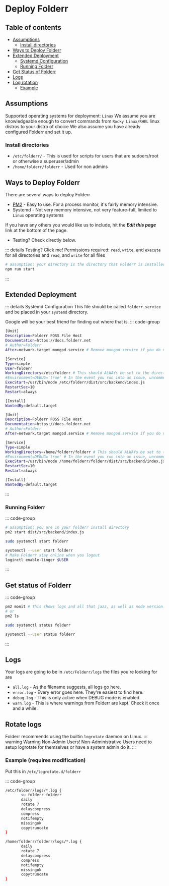 # Deploy Folderr <Badge type="warning" text="beta" />

## Table of contents

<!---- [[toc]] ---->

- [Assumptions](#assumptions)
	- [Install directories](#install-directories)
- [Ways to Deploy Folderr](#ways-to-deploy-folderr)
- [Extended Deployment](#extended-deployment)
	- [Systemd Configuration](#systemd-configuration)
	- [Running Folderr](#running-folderr)
- [Get Status of Folderr](#get-status-of-folderr)
- [Logs](#logs)
- [Log rotation](#rotate-logs)
	- [Example](#example-requires-modification)

## Assumptions

Supported operating systems for deployment: `Linux`
We assume you are knowledgeable enough to convert commands from `Rocky Linux/RHEL` linux distros to your distro of choice
We also assume you have already configured Folderr and set it up.
### Install directories
- `/etc/folderr/` - This is used for scripts for users that are sudoers/root or otherwise a superuser/admin
- `/home/folderr/folderr` - Used for non admins

## Ways to Deploy Folderr

There are several ways to deploy Folderr
- [PM2](https://npmjs.com/package/pm2) - Easy to use. For a process monitor, it's fairly memory intensive.
- Systemd - Not very memory intensive, not very feature-full, limited to `Linux` operating systems

If you have any others you would like us to include, hit the ***Edit this page*** link at the bottom of the page.

- Testing? Check directly below.

::: details Testing? Click me!
Permissions required: `read`, `write`, and `execute` for all directories and `read`, and `write` for all files

```sh
# assumption: your directory is the directory that Folderr is installed in
npm run start
```
:::

## Extended Deployment

::: details Systemd Configuration
This file should be called `folderr.service` and be placed in your `systemd` directory.

Google will be your best friend for finding out where that is.
::: code-group
```sh [Systemd, RHEL Admin]
[Unit]
Description=Folderr FOSS File Host
Documentation=https://docs.folderr.net
# Author=Folderr
After=network.target mongod.service # Remove mongod.service if you do not have mongodb install locally

[Service]
Type=simple
User=folderr
WorkingDirectory=/etc/folderr # This should ALWAYs be set to the directory you have installed Folderr at.
#Environment=DEBUG='true' # In the event you run into an issue, uncomment this line.
ExecStart=/usr/bin/node /etc/folderr/dist/src/backend/index.js
RestartSec=10
Restart=always

[Install]
WantedBy=default.target
```

```sh [Systemd, User]
[Unit]
Description=Folderr FOSS File Host
Documentation=https://docs.folderr.net
# Author=Folderr
After=network.target mongod.service # Remove mongod.service if you do not have mongodb install locally

[Service]
Type=simple
WorkingDirectory=/home/folderr/folderr # This should ALWAYs be set to the directory you have installed Folderr at.
#Environment=DEBUG='true' # In the event you run into an issue, uncomment this line.
ExecStart=/usr/bin/node /home/folderr/folderr/dist/src/backend/index.js # You may have to change /usr/bin/node to the directory stated by `which node`
RestartSec=10
Restart=always

[Install]
WantedBy=default.target
```
:::

### Running Folderr

::: code-group
```sh [PM2]
# assumption: you are in your folderr install directory
pm2 start dist/src/backend/index.js
```
```sh [Systemd, Admin]
sudo systemctl start folderr
```
```sh [Systemd, User]
systemctl --user start folderr
# Make Folderr stay online when you logout
loginctl enable-linger $USER
```
:::

## Get status of Folderr

::: code-group
```sh [PM2]
pm2 monit # This shows logs and all that jazz, as well as node version.
# or
pm2 ls
```

```sh [Systemd, Admin]
sudo systemctl status folderr
```
```sh [Systemd, User]
systemctl --user status folderr
```
:::

## Logs

Your logs are going to be in `/etc/Folderr/logs` the files you're looking for are
- `all.log` - As the filename suggests, all logs go here.
- `error.log` - Every error goes here. They're easiest to find here.
- `debug.log` - This is only active when DEBUG mode is enabled.
- `warn.log` - This is where warnings from Folderr are kept. Check it once and a while.

## Rotate logs

Folderr recommends using the builtin `logrotate` daemon on Linux.
::: warning Warning Non-Admin Users!
Non-Administrative Users need to setup logrotate for themselves or have a system admin do it.
:::

### Example (requires modification)

Put this in `/etc/logrotate.d/folderr`

::: code-group
```sh [Rocky Linux/RHEL Admin]
/etc/folderr/logs/*.log {
       su folderr folderr
       daily
       rotate 7
       delaycompress
       compress
       notifempty
       missingok
       copytruncate
}
```
```sh [Rocky Linux/RHEL User]
/home/folderr/folderr/logs/*.log {
       daily
       rotate 7
       delaycompress
       compress
       notifempty
       missingok
       copytruncate
}
```